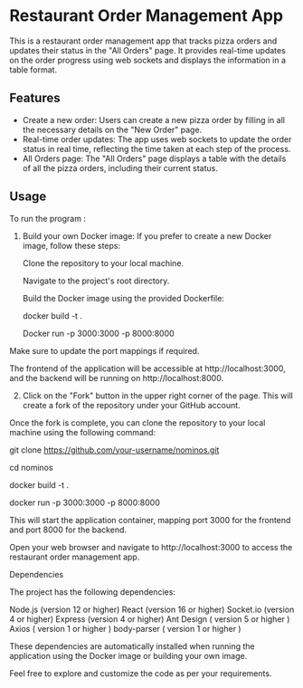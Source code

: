 # Restaurant Order Management App

This is a restaurant order management app that tracks pizza orders and updates their status in the "All Orders" page. It provides real-time updates on the order progress using web sockets and displays the information in a table format.

## Features

- Create a new order: Users can create a new pizza order by filling in all the necessary details on the "New Order" page.
- Real-time order updates: The app uses web sockets to update the order status in real time, reflecting the time taken at each step of the process.
- All Orders page: The "All Orders" page displays a table with the details of all the pizza orders, including their current status.

## Usage

To run the program :

1. Build your own Docker image: If you prefer to create a new Docker image, follow these steps:

   Clone the repository to your local machine.

   Navigate to the project's root directory.

   Build the Docker image using the provided Dockerfile:

   docker build -t <your-image-name> .

   Docker run -p 3000:3000 -p 8000:8000 <your-image-name>

Make sure to update the port mappings if required.

The frontend of the application will be accessible at http://localhost:3000, and the backend will be running on http://localhost:8000.

2. Click on the "Fork" button in the upper right corner of the page. This will create a fork of the repository under your GitHub account.

Once the fork is complete, you can clone the repository to your local machine using the following command:
   
   git clone https://github.com/your-username/nominos.git

   cd nominos

   docker build -t <TAG-NAME> .
   
   docker run -p 3000:3000 -p 8000:8000 <TAG-NAME>
   
   This will start the application container, mapping port 3000 for the frontend and port 8000 for the backend.

   Open your web browser and navigate to http://localhost:3000 to access the restaurant order management app.


   
Dependencies

The project has the following dependencies:

Node.js (version 12 or higher)
React (version 16 or higher)
Socket.io (version 4 or higher)
Express (version 4 or higher)
Ant Design ( version 5 or higher )
Axios ( version 1 or higher )
body-parser ( version 1 or higher )

These dependencies are automatically installed when running the application using the Docker image or building your own image.

Feel free to explore and customize the code as per your requirements.
